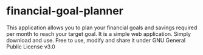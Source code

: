 # financial-goal-planner
This application allows you to plan your financial goals and savings required per month to reach your target goal. It is a simple web application. Simply download and use. Free to use, modify and share it under GNU General Public License v3.0
